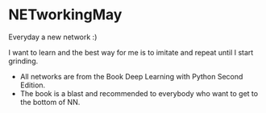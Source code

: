 # NETworkingMay
Everyday a new network :)

I want to learn and the best way for me is to imitate and repeat until I start grinding.
- All networks are from the Book Deep Learning with Python Second Edition.
- The book is a blast and recommended to everybody who want to get to the bottom of NN.
